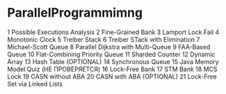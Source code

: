 # ParallelProgrammimng
1	Possible Executions Analysis
2	Fine-Grained Bank
3	Lamport Lock Fail
4	Monotonic Clock
5	Treiber Stack
6	Treiber STack with Elimination
7	Michael-Scott Queue
8	Parallel Dijkstra with Multi-Queue
9	FAA-Based Queue
10	Flat-Combining Priority Queue
11	Sharded Counter
12	Dynamic Array
13	Hash Table (OPTIONAL)
14	Synchronous Queue
15	Java Memory Model Quiz (НЕ ПРОВЕРЯЕТСЯ)
16	Lock-Free Bank
17	STM Bank
18	MCS Lock
19	CASN without ABA
20	CASN with ABA (OPTIONAL)
21	Lock-Free Set via Linked Lists
